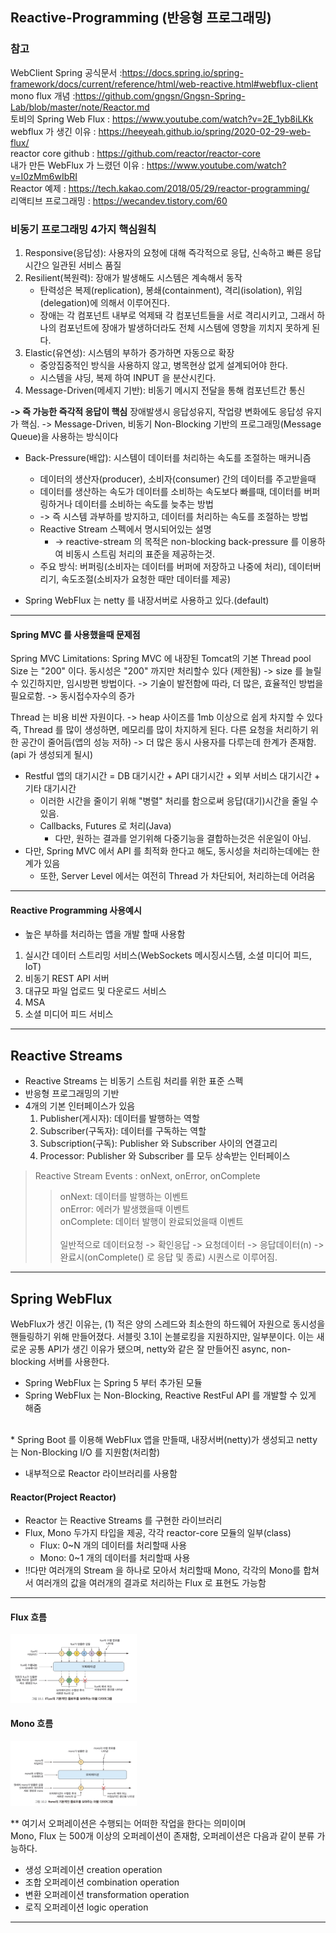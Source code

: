 ## Reactive-Programming (반응형 프로그래밍)

### 참고 
WebClient Spring 공식문서 :https://docs.spring.io/spring-framework/docs/current/reference/html/web-reactive.html#webflux-client<br/>
mono flux 개념 :https://github.com/gngsn/Gngsn-Spring-Lab/blob/master/note/Reactor.md<br/>
토비의 Spring Web Flux : https://www.youtube.com/watch?v=2E_1yb8iLKk<br/>
webflux 가 생긴 이유 : https://heeyeah.github.io/spring/2020-02-29-web-flux/<br/>
reactor core github : https://github.com/reactor/reactor-core<br/>
내가 만든 WebFlux 가 느렸던 이유 : https://www.youtube.com/watch?v=I0zMm6wIbRI<br/>
Reactor 예제 : https://tech.kakao.com/2018/05/29/reactor-programming/<br/>
리액티브 프로그래밍 : https://wecandev.tistory.com/60<br/>


### 비동기 프로그래밍 4가지 핵심원칙
1. Responsive(응답성): 사용자의 요청에 대해 즉각적으로 응답, 신속하고 빠른 응답시간으 일관된 서비스 품질
2. Resilient(복원력): 장애가 발생해도 시스템은 계속해서 동작
   - 탄력성은 복제(replication), 봉쇄(containment), 격리(isolation), 위임(delegation)에 의해서 이루어진다.
   - 장애는 각 컴포넌트 내부로 억제돼 각 컴포넌트들을 서로 격리시키고, 그래서 하나의 컴포넌트에 장애가 발생하더라도 전체 시스템에 영향을 끼치지 못하게 된다.
3. Elastic(유연성): 시스템의 부하가 증가하면 자동으로 확장
   - 중앙집중적인 방식을 사용하지 않고, 병목현상 없게 설계되어야 한다.
   - 시스템을 샤딩, 복제 하여 INPUT 을 분산시킨다. 
4. Message-Driven(메세지 기반): 비동기 메시지 전달을 통해 컴포넌트간 통신

<b> -> 즉 가능한 즉각적 응답이 핵심</b> 장애발생시 응답성유지, 작업량 변화에도 응답성 유지가 핵심.
-> Message-Driven, 비동기 Non-Blocking 기반의 프로그래밍(Message Queue)을 사용하는 방식이다

* Back-Pressure(배압): 시스템이 데이터를 처리하는 속도를 조절하는 매커니즘
  * 데이터의 생산자(producer), 소비자(consumer) 간의 데이터를 주고받을때
  * 데이터를 생산하는 속도가 데이터를 소비하는 속도보다 빠를때, 데이터를 버퍼링하거나 데이터를 소비하는 속도를 늦추는 방법
  * -> 즉 시스템 과부하를 방지하고, 데이터를 처리하는 속도를 조절하는 방법
  * Reactive Stream 스펙에서 명시되어있는 설명
    * -> reactive-stream 의 목적은 non-blocking back-pressure 를 이용하여 비동시 스트림 처리의 표준을 제공하는것.
  * 주요 방식: 버퍼링(소비자는 데이터를 버퍼에 저장하고 나중에 처리), 데이터버리기, 속도조절(소비자가 요청한 때만 데이터를 제공)


* Spring WebFlux 는 netty 를 내장서버로 사용하고 있다.(default)

---
#### Spring MVC 를 사용했을때 문제점
Spring MVC Limitations: Spring MVC 에 내장된 Tomcat의 기본 Thread pool Size 는 "200" 이다. 
동시성은 "200" 까지만 처리할수 있다 (제한됨)
-> size 를 늘릴수 있긴하지만, 임시방편 방법이다.
-> 기술이 발전함에 따라, 더 많은, 효율적인 방법을 필요로함. -> 동시접수자수의 증가

Thread 는 비용 비싼 자원이다. -> heap 사이즈를 1mb 이상으로 쉽게 차지할 수 있다
즉, Thread 를 많이 생성하면, 메모리를 많이 차지하게 된다. 다른 요청을 처리하기 위한 공간이 줄어듬(앱의 성능 저하)
-> 더 많은 동시 사용자를 다루는데 한계가 존재함.(api 가 생성되게 될시)

* Restful 앱의 대기시간 = DB 대기시간 + API 대기시간 + 외부 서비스 대기시간 + 기타 대기시간
  * 이러한 시간을 줄이기 위해 "병렬" 처리를 함으로써 응답(대기)시간을 줄일 수 있음.
  * Callbacks, Futures 로 처리(Java)
    * 다만, 원하는 결과를 얻기위해 다중기능을 결합하는것은 쉬운일이 아님.
* 다만, Spring MVC 에서 API 를 최적화 한다고 해도, 동시성을 처리하는데에는 한계가 있음
  * 또한, Server Level 에서는 여전히 Thread 가 차단되어, 처리하는데 어려움

--- 
#### Reactive Programming 사용예시
* 높은 부하를 처리하는 앱을 개발 할때 사용함 
1. 실시간 데이터 스트리밍 서비스(WebSockets 메시징시스템, 소셜 미디어 피드, IoT)
2. 비동기 REST API 서버 
3. 대규모 파일 업로드 및 다운로드 서비스
4. MSA
5. 소셜 미디어 피드 서비스

--- 

## Reactive Streams
* Reactive Streams 는 비동기 스트림 처리를 위한 표준 스펙
* 반응형 프로그래밍의 기반
* 4개의 기본 인터페이스가 있음
  1. Publisher(게시자): 데이터를 발행하는 역할
  2. Subscriber(구독자): 데이터를 구독하는 역할
  3. Subscription(구독): Publisher 와 Subscriber 사이의 연결고리
  4. Processor: Publisher 와 Subscriber 를 모두 상속받는 인터페이스

> Reactive Stream Events : onNext, onError, onComplete
>> onNext: 데이터를 발행하는 이벤트 <br/>
>> onError: 에러가 발생했을때 이벤트<br/>
>> onComplete: 데이터 발행이 완료되었을때 이벤트<br/><br/>
>> 일반적으로 데이터요청 -> 확인응답 -> 요청데이터 -> 응답데이터(n) -> 완료시(onComplete() 로 응답 및 종료) 시퀀스로 이루어짐.

---

## Spring WebFlux
WebFlux가 생긴 이유는,
(1) 적은 양의 스레드와 최소한의 하드웨어 자원으로 동시성을 핸들링하기 위해 만들어졌다. 서블릿 3.1이 논블로킹을 지원하지만, 일부분이다. 이는 새로운 공통 API가 생긴 이유가 됐으며, netty와 같은 잘 만들어진 async, non-blocking 서버를 사용한다.
* Spring WebFlux 는 Spring 5 부터 추가된 모듈
* Spring WebFlux 는 Non-Blocking, Reactive RestFul API 를 개발할 수 있게 해줌
<br/>
* Spring Boot 를 이용해 WebFlux 앱을 만들때, 내장서버(netty)가 생성되고
netty 는 Non-Blocking I/O 를 지원함(처리함)
<br/>

* 내부적으로 Reactor 라이브러리를 사용함

#### Reactor(Project Reactor)
* Reactor 는 Reactive Streams 를 구현한 라이브러리
* Flux, Mono 두가지 타입을 제공, 각각  reactor-core 모듈의 일부(class)
  * Flux: 0~N 개의 데이터를 처리할때 사용
  * Mono: 0~1 개의 데이터를 처리할때 사용
* !!다만 여러개의 Stream 을 하나로 모아서 처리할때 Mono, 각각의 Mono를 합쳐서 여러개의 값을 여러개의 결과로 처리하는 Flux 로 표현도 가능함

--- 
#### Flux 흐름
<img src="./img/MarbleDiagramFlux.png" width="40%" alt="MarbleDiagramFlux"/>
<br>

#### Mono 흐름
<img src="./img/MarbleDiagramMono.png" width="40%" alt="MarbleDiagramMono"/>
<br>

** 여기서 오퍼레이션은 수행되는 어떠한 작업을 한다는 의미이며 <br>
Mono, Flux 는 500개 이상의 오퍼레이션이 존재함, 오퍼레이션은 다음과 같이 분류 가능하다.
* 생성 오퍼레이션 creation operation
* 조합 오퍼레이션 combination operation
* 변환 오퍼레이션 transformation operation
* 로직 오퍼레이션 logic operation

---